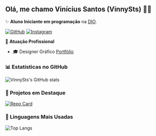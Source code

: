 ## Olá, me chamo Vinícius Santos (VinnySts) 👍🏿


✨ **Aluno Iniciante em programação** na [DIO](https://dio.me).

[![GitHub](https://img.shields.io/badge/GitHub-5f59f7?style=for-the-badge&logo=github&logoColor=)](https://github.com/VinnySts)
[![Instagram](https://img.shields.io/badge/Instagram-5f59f7?style=for-the-badge&logo=instagram&logoColor=)](https://www.instagram.com/vinnysts.dg/)


🏢 **Atuação Profissional**
- 🎓 Designer Gráfico [Portfólio](https://l.instagram.com/?u=https%3A%2F%2Facrobat.adobe.com%2Flink%2Freview%3Furi%3Durn%253Aaaid%253Ascds%253AUS%253A875ac5a8-46ef-4e57-ac9e-452b07b9448a&e=AT3b8Foqfaqwoftga7pCoGJfpY2xUwm7OUSyF8RBMa-Kg9msTwKlbkMssiP5icELIGUHKVvvQ7OT6jBhkqcLe8mm_4Pe3zywzxYoqQ)

### 📊 Estatísticas no GitHub

![VinnySts's GitHub stats](https://github-readme-stats.vercel.app/api?username=VinnySts&theme=transparent&bg_color=5f59f7&border_color=fff&show_icons=true&icon_color=30A3DC&title_color=fff&text_color=fff&hide_title=true)

### 📌 Projetos em Destaque

[![Repo Card](https://github-readme-stats.vercel.app/api/pin/?username=VinnySts&repo=dio-lab-open-source&bg_color=5f59f7&border_color=30A3DC&show_icons=true&icon_color=30A3DC&title_color=fff&text_color=fff)](https://github.com/VinnySts/dio-lab-open-source)

### 🚀 Linguagens Mais Usadas

![Top Langs](https://github-readme-stats-git-masterrstaa-rickstaa.vercel.app/api/top-langs/?username=VinnySts&bg_color=5f59f7&border_color=30A3DC&title_color=fff&text_color=fff)